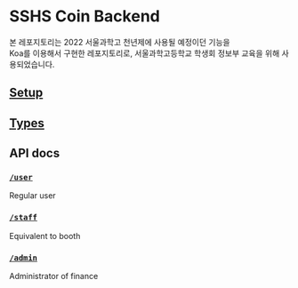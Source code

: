# SSHS Coin Backend

본 레포지토리는 2022 서울과학고 천년제에 사용될 예정이던 기능을 \
Koa를 이용해서 구현한 레포지토리로, 서울과학고등학교 학생회 정보부 교육을 위해 사용되었습니다.

## [Setup](docs/setup.md)

## [Types](docs/types.md)

## API docs

### [`/user`](docs/user.md)
Regular user


### [`/staff`](docs/staff.md)
Equivalent to booth

### [`/admin`](docs/admin.md)
Administrator of finance
